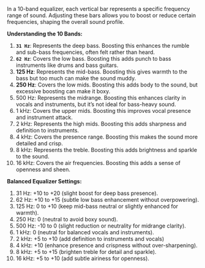 In a 10-band equalizer, each vertical bar represents a specific frequency range of sound. Adjusting these bars allows you to boost or reduce certain frequencies, shaping the overall sound profile.

**Understanding the 10 Bands:**
1. **`31 Hz`**: Represents the deep bass. Boosting this enhances the rumble and sub-bass frequencies, often felt rather than heard.
2. **`62 Hz`**: Covers the low bass. Boosting this adds punch to bass instruments like drums and bass guitars.
3. **125 Hz**: Represents the mid-bass. Boosting this gives warmth to the bass but too much can make the sound muddy.
4. **250 Hz**: Covers the low mids. Boosting this adds body to the sound, but excessive boosting can make it boxy.
5. 500 Hz: Represents the midrange. Boosting this enhances clarity in vocals and instruments, but it’s not ideal for bass-heavy sound.
6. 1 kHz: Covers the upper mids. Boosting this improves vocal presence and instrument attack.
7. 2 kHz: Represents the high mids. Boosting this adds sharpness and definition to instruments.
8. 4 kHz: Covers the presence range. Boosting this makes the sound more detailed and crisp.
9. 8 kHz: Represents the treble. Boosting this adds brightness and sparkle to the sound.
10. 16 kHz: Covers the air frequencies. Boosting this adds a sense of openness and sheen.

**Balanced Equalizer Settings:**
1. 31 Hz: +10 to +20 (slight boost for deep bass presence).
2. 62 Hz: +10 to +15 (subtle low bass enhancement without overpowering).
3. 125 Hz: 0 to +10 (keep mid-bass neutral or slightly enhanced for warmth).
4. 250 Hz: 0 (neutral to avoid boxy sound).
5. 500 Hz: -10 to 0 (slight reduction or neutrality for midrange clarity).
6. 1 kHz: 0 (neutral for balanced vocals and instruments).
7. 2 kHz: +5 to +10 (add definition to instruments and vocals)
8. 4 kHz: +10 (enhance presence and crispness without over-sharpening).
9. 8 kHz: +5 to +15 (brighten treble for detail and sparkle).
10. 16 kHz: +5 to +10 (add subtle airiness for openness).